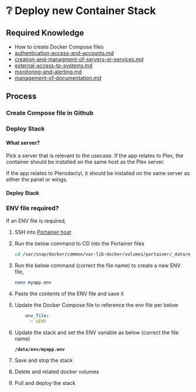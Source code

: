 # ❔ Deploy new Container Stack

## Required Knowledge

* How to create Docker Compose files
* [authentication-access-and-accounts.md](../policies/authentication-access-and-accounts.md "mention")
* [creation-and-managment-of-servers-or-services.md](../policies/creation-and-managment-of-servers-or-services.md "mention")
* [external-access-to-systems.md](../policies/external-access-to-systems.md "mention")
* [monitoring-and-alerting.md](../policies/monitoring-and-alerting.md "mention")
* [management-of-documentation.md](../policies/management-of-documentation.md "mention")

## Process

### Create Compose file in Github



### Deploy Stack

#### What server?

Pick a server that is relevant to the usecase. If the app relates to Plex, the container should be installed on the same host as the Plex server.

If the app relates to Pterodactyl, it should be installed on the same server as either the panel or wings.

#### Deploy Stack



### ENV file required?

If an ENV file is required,

1. SSH into [Portainer host](../service-overviews/portainer-and-gitops.md#portainer-1)
2.  Run the below command to CD into the Portainer files

    ```bash
    cd /var/snap/docker/common/var-lib-docker/volumes/portainer/_data/env
    ```
3.  Run the below command (correct the file name) to create a new ENV file,

    ```bash
    nano myapp.env
    ```
4. Paste the contents of the ENV file and save it
5.  Update the Docker Compose file to reference the env file per below

    ```yaml
        env_file:
          - $ENV
    ```
6.  Update the stack and set the ENV variable as below (correct the file name)

    <pre><code><strong>/data/env/myapp.env
    </strong></code></pre>
7. Save and stop the stack
8. Delete and related docker volumes
9. Pull and deploy the stack
